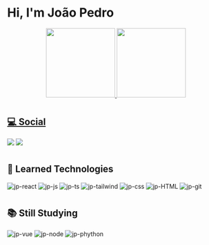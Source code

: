 # Hi, I'm João Pedro

<div align="center">
  <a href="https://github.com/jternesconte">
  <img height="160em" src="https://github-readme-stats.vercel.app/api?username=jternesconte&show_icons=true&theme=dracula&include_all_commits=true&count_private=true"/>
  <img height="160em" src="https://github-readme-stats.vercel.app/api/top-langs/?username=jternesconte&layout=compact&langs_count=7&theme=dracula"/>
</div>

#

## 💻 Social

  <a href="https://www.instagram.com/jternesconte/" target="_blank"><img src="https://img.shields.io/badge/-Instagram-%23E4405F?style=for-the-badge&logo=instagram&logoColor=white" target="_blank"></a>
  <a href="https://www.linkedin.com/in/jo%C3%A3o-pedro-ternes-conte/" target="_blank"><img src="https://img.shields.io/badge/-LinkedIn-%230077B5?style=for-the-badge&logo=linkedin&logoColor=white" target="_blank"></a>

#

## 🧠 Learned Technologies

  <div style="display: inline_block"> 
    <img align="center" alt="jp-react"src="https://img.shields.io/badge/React-20232A?style=for-the-badge&logo=react&logoColor=61DAFB">
    <img align="center" alt="jp-js"src="https://img.shields.io/badge/JavaScript-F7DF1E?style=for-the-badge&logo=javascript&logoColor=black">
    <img align="center" alt="jp-ts" src="https://img.shields.io/badge/TypeScript-007ACC?style=for-the-badge&logo=typescript&logoColor=white">
    <img align="center" alt="jp-tailwind"src="https://img.shields.io/badge/Tailwind_CSS-38B2AC?style=for-the-badge&logo=tailwind-css&logoColor=white">
    <img align="center" alt="jp-css" src="https://img.shields.io/badge/CSS3-1572B6?style=for-the-badge&logo=css3&logoColor=white">
    <img align="center" alt="jp-HTML"  src="https://img.shields.io/badge/HTML5-E34F26?style=for-the-badge&logo=html5&logoColor=white">
    <img align="center" alt="jp-git"src="https://img.shields.io/badge/-Git-red?style=for-the-badge&logo=git&logoColor=white">
    
  </div>

#

## 📚 Still Studying
  <div style="display: inline_block">
    <img align="center" alt="jp-vue" src="https://img.shields.io/badge/Vue.js-35495E?style=for-the-badge&logo=vue.js&logoColor=4FC08D">
    <img align="center" alt="jp-node" src="https://img.shields.io/badge/Node.js-43853D?style=for-the-badge&logo=node.js&logoColor=white">
    <img align="center" alt="jp-phython" src="https://img.shields.io/badge/Python-14354C?style=for-the-badge&logo=python&logoColor=white">
  </div>

#
